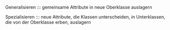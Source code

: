 
Generalisieren ::: gemeinsame Attribute in neue Oberklasse auslagern

<!--SR:!2024-10-04,69,314-->

Spezialisieren ::: neue Attribute, die Klassen unterscheiden, in Unterklassen, die von der Oberklasse erben, auslagern

<!--SR:!2025-05-12,235,330-->
